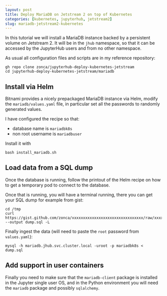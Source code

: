 ```yaml
---
layout: post
title: Deploy MariaDB on Jetstream 2 on top of Kubernetes
categories: [kubernetes, jupyterhub, jetstream2]
slug: mariadb-jetstream2-kubernetes
---
```


In this tutorial we will install a MariaDB instance backed by a persistent volume
on Jetstream 2.
It will be in the `jhub` namespace, so that it can be accessed by the JupyterHub users and from
no other namespace.

As usual all configuration files and scripts are in my reference repository:

    gh repo clone zonca/jupyterhub-deploy-kubernetes-jetstream
    cd jupyterhub-deploy-kubernetes-jetstream/mariadb

## Install via Helm

Bitnami provides a nicely prepackaged MariaDB instance via Helm,
modify the `mariadb/values.yaml` file, in particular set all the passwords to randomly generated values.

I have configured the recipe so that:

* database name is `mariadbk8s`
* non root username is `mariadbuser`

Install it with

    bash install_mariadb.sh

## Load data from a SQL dump

Once the database is running, follow the printout of the Helm recipe on how to get a temporary pod to connect to the database.

Once that is running, you will have a terminal running, there you can get your SQL dump for example from gist:

    cd /tmp
    curl https://gist.github.com/zonca/xxxxxxxxxxxxxxxxxxxxxxxxxxxxxxxx/raw/xxxxxxxxxxxxxxxxxxxxxxxxxxxxxxxxxxxxxxxx/dump.sql --output dump.sql -L

Finally ingest the data (will need to paste the `root` password from `values.yaml`):

    mysql -h mariadb.jhub.svc.cluster.local -uroot -p mariadbk8s < dump.sql

## Add support in user containers

Finally you need to make sure that the `mariadb-client` package is installed in the Jupyter single user OS, and in the Python environment you will need the `mariadb` package and possibly `sqlalchemy`.
